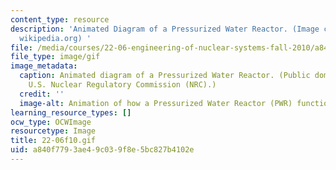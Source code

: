 ```yaml
---
content_type: resource
description: 'Animated Diagram of a Pressurized Water Reactor. (Image courtesy of
  wikipedia.org) '
file: /media/courses/22-06-engineering-of-nuclear-systems-fall-2010/a840f7793ae49c039f8e5bc827b4102e_22-06f10.gif
file_type: image/gif
image_metadata:
  caption: Animated diagram of a Pressurized Water Reactor. (Public domain image by
    U.S. Nuclear Regulatory Commission (NRC).)
  credit: ''
  image-alt: Animation of how a Pressurized Water Reactor (PWR) functions.
learning_resource_types: []
ocw_type: OCWImage
resourcetype: Image
title: 22-06f10.gif
uid: a840f779-3ae4-9c03-9f8e-5bc827b4102e
---
```

